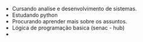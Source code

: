 - Cursando analise e desenvolvimento de sistemas.
 - Estudando python
 - Procurando aprender mais sobre os assuntos.
 - Lógica de programação basica (senac - hub)
 - 
